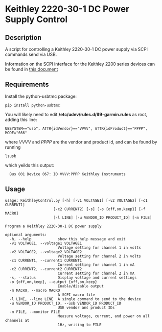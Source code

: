 # Keithley 2220-30-1 DC Power Supply Control

## Description

A script for controlling a Keithley 2220-30-1 DC power supply via SCPI commands send via USB.

Information on the SCPI interface for the Keithley 2200 series devices can be found in [this document](https://www.tek.com/dc-power-supply/series-2220-2230-2231-multiple-output-manual-0)

## Requirements

Install the python-usbtmc package:

    pip install python-usbtmc

You will likely need to edit **/etc/udev/rules.d/99-garmin.rules** as root, adding this line:

    UBSYSTEM=="usb", ATTR{idVendor}=="VVVV", ATTR{idProduct}=="PPPP", MODE="666"

where *VVVV* and *PPPP* are the vendor and product id, and can be found by running

    lsusb

which yeilds this output:

      Bus 001 Device 067: ID VVVV:PPPP Keithley Instruments 

## Usage


    usage: KeithleyControl.py [-h] [-v1 VOLTAGE1] [-v2 VOLTAGE2] [-c1 CURRENT1]
                          [-c2 CURRENT2] [-s] [-o {off,on,keep}] [-f MACRO]
                          [-l LINE] [-u VENDOR_ID PRODUCT_ID] [-m FILE]

    Program a Keithley 2220-30-1 DC power supply

    optional arguments:
      -h, --help            show this help message and exit
      -v1 VOLTAGE1, --voltage1 VOLTAGE1
                            Voltage setting for channel 1 in volts
      -v2 VOLTAGE2, --voltage2 VOLTAGE2
                            Voltage setting for channel 2 in volts
      -c1 CURRENT1, --current1 CURRENT1
                            Current setting for channel 1 in mA
      -c2 CURRENT2, --current2 CURRENT2
                            Current setting for channel 2 in mA
      -s, --status          Display voltage and current settings
      -o {off,on,keep}, --output {off,on,keep}
                            Enable/disable output
      -m MACRO, --macro MACRO
                            A SCPI macro file
      -l LINE, --line LINE  A single command to send to the device
      -u VENDOR_ID PRODUCT_ID, --usb VENDOR_ID PRODUCT_ID
                            USB vendor and product IDs
      -m FILE, --monitor FILE
                            Measure voltage, current, and power on all channels at
                            1Hz, writing to FILE
